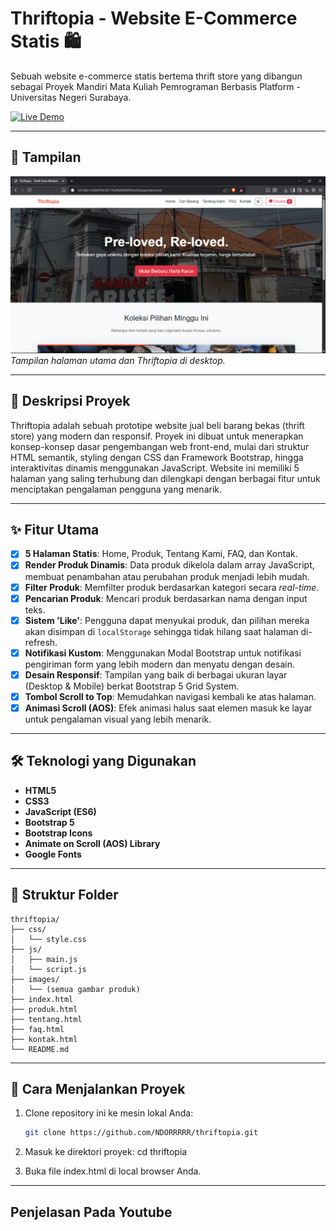 #  Thriftopia - Website E-Commerce Statis 🛍️

Sebuah website e-commerce statis bertema thrift store yang dibangun sebagai Proyek Mandiri Mata Kuliah Pemrograman Berbasis Platform - Universitas Negeri Surabaya.

[![Live Demo](https://img.shields.io/badge/Live-Demo-brightgreen?style=for-the-badge)](https://NDORRRRR.github.io/thriftopia/)

---

## 📸 Tampilan

![Tampilan Website Thriftopia](HOME.png)
*Tampilan halaman utama dan Thriftopia di desktop.*

---

## 📄 Deskripsi Proyek

Thriftopia adalah sebuah prototipe website jual beli barang bekas (thrift store) yang modern dan responsif. Proyek ini dibuat untuk menerapkan konsep-konsep dasar pengembangan web front-end, mulai dari struktur HTML semantik, styling dengan CSS dan Framework Bootstrap, hingga interaktivitas dinamis menggunakan JavaScript. Website ini memiliki 5 halaman yang saling terhubung dan dilengkapi dengan berbagai fitur untuk menciptakan pengalaman pengguna yang menarik.

---

## ✨ Fitur Utama

- [x] **5 Halaman Statis**: Home, Produk, Tentang Kami, FAQ, dan Kontak.
- [x] **Render Produk Dinamis**: Data produk dikelola dalam array JavaScript, membuat penambahan atau perubahan produk menjadi lebih mudah.
- [x] **Filter Produk**: Memfilter produk berdasarkan kategori secara *real-time*.
- [x] **Pencarian Produk**: Mencari produk berdasarkan nama dengan input teks.
- [x] **Sistem 'Like'**: Pengguna dapat menyukai produk, dan pilihan mereka akan disimpan di `localStorage` sehingga tidak hilang saat halaman di-refresh.
- [x] **Notifikasi Kustom**: Menggunakan Modal Bootstrap untuk notifikasi pengiriman form yang lebih modern dan menyatu dengan desain.
- [x] **Desain Responsif**: Tampilan yang baik di berbagai ukuran layar (Desktop & Mobile) berkat Bootstrap 5 Grid System.
- [x] **Tombol Scroll to Top**: Memudahkan navigasi kembali ke atas halaman.
- [x] **Animasi Scroll (AOS)**: Efek animasi halus saat elemen masuk ke layar untuk pengalaman visual yang lebih menarik.

---

## 🛠️ Teknologi yang Digunakan

- **HTML5**
- **CSS3**
- **JavaScript (ES6)**
- **Bootstrap 5**
- **Bootstrap Icons**
- **Animate on Scroll (AOS) Library**
- **Google Fonts**

---

## 📁 Struktur Folder
```
thriftopia/
├── css/
│   └── style.css
├── js/
│   ├── main.js
│   └── script.js
├── images/
│   └── (semua gambar produk)
├── index.html
├── produk.html
├── tentang.html
├── faq.html
├── kontak.html
└── README.md
```
---

## 🚀 Cara Menjalankan Proyek

1. Clone repository ini ke mesin lokal Anda:
   ```bash
   git clone https://github.com/NDORRRRR/thriftopia.git

2. Masuk ke direktori proyek:
    cd thriftopia

3. Buka file index.html di local browser Anda.

---

## Penjelasan Pada Youtube
```
